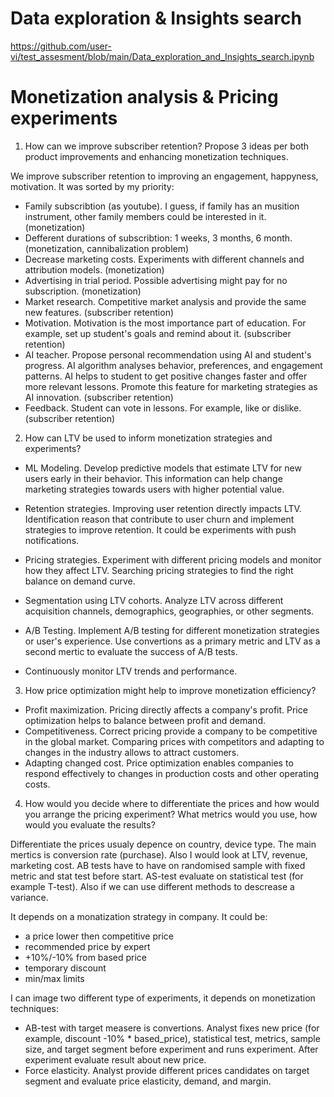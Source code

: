 # Data exploration & Insights search
https://github.com/user-vi/test_assesment/blob/main/Data_exploration_and_Insights_search.ipynb

# Monetization analysis & Pricing experiments
1. How can we improve subscriber retention? Propose 3 ideas per both product improvements and enhancing monetization techniques.

We improve subscriber retention to improving an engagement, happyness, motivation. It was sorted by my priority:
- Family subscribtion (as youtube). I guess, if family has an musition instrument, other family members could be interested in it. (monetization)
- Defferent durations of subscribtion: 1 weeks, 3 months, 6 month. (monetization, cannibalization problem)
- Decrease marketing costs. Experiments with different channels and attribution models. (monetization)
- Advertising in trial period. Possible advertising might pay for no subscription. (monetization)
- Market research. Сompetitive market analysis and provide the same new features. (subscriber retention)
- Motivation. Motivation is the most importance part of education. For example, set up student's goals and remind about it. (subscriber retention)
- AI teacher. Propose personal recommendation using AI and student's progress. AI algorithm analyses behavior, preferences, and engagement patterns. AI helps to student to get positive changes faster and offer more relevant lessons. Promote this feature for marketing strategies as AI innovation. (subscriber retention)
- Feedback. Student can vote in lessons. For example, like or dislike. (subscriber retention)


2. How can LTV be used to inform monetization strategies and experiments?

- ML Modeling. Develop predictive models that estimate LTV for new users early in their behavior. This information can help change marketing strategies towards users with higher potential value.

- Retention strategies. Improving user retention directly impacts LTV. Identification reason that contribute to user churn and implement strategies to improve retention. It could be experiments with push notifications.

- Pricing strategies. Experiment with different pricing models and monitor how they affect LTV. Searching pricing strategies to find the right balance on demand curve.

- Segmentation using LTV cohorts. Analyze LTV across different acquisition channels, demographics, geographies, or other  segments.

- A/B Testing. Implement A/B testing for different monetization strategies or user's experience. Use convertions as a primary metric and LTV as a second mertic to evaluate the success of A/B tests.

- Continuously monitor LTV trends and performance.

3. How price optimization might help to improve monetization efficiency?

- Profit maximization. Pricing directly affects a company's profit. Price optimization helps to balance between profit and demand.
- Competitiveness. Correct pricing provide a company to be competitive in the global market. Comparing prices with competitors and adapting to changes in the industry allows to attract customers.
- Adapting changed cost. Price optimization enables companies to respond effectively to changes in production costs and other operating costs.


4. How would you decide where to differentiate the prices and how would you arrange the pricing experiment? What metrics would you use, how would you evaluate the results?

Differentiate the prices usualy depence on country, device type. The main mertics is conversion rate (purchase). Also I would look at LTV, revenue, marketing cost. AB tests have to have on randomised sample with fixed metric and stat test before start. AS-test evaluate on statistical test (for example T-test). Also if we can use different methods to descrease a variance.

It depends on a monatization strategy in company. It could be:
- a price lower then competitive price
- recommended price by expert
- +10%/-10% from based price
- temporary discount
- min/max limits

I can image two different type of experiments, it depends on monetization techniques:
- AB-test with target measere is convertions. Analyst fixes new price (for example, discount -10% * based_price), statistical test, metrics, sample size, and target segment before experiment and runs experiment. After experiment evaluate result about new price.
- Force elasticity. Analyst provide different prices candidates on target segment and evaluate price elasticity, demand, and margin.

